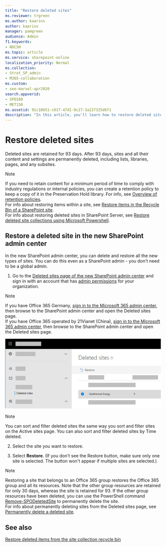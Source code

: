 ```yaml
---
title: "Restore deleted sites"
ms.reviewer: trgreen
ms.author: kaarins
author: kaarins
manager: pamgreen
audience: Admin
f1.keywords:
- NOCSH
ms.topic: article
ms.service: sharepoint-online
localization_priority: Normal
ms.collection:  
- Strat_SP_admin
- M365-collaboration
ms.custom:
- seo-marvel-apr2020
search.appverid:
- SPO160
- MET150
ms.assetid: 91c18651-c017-47d1-9c27-3a22f325d6f1
description: "In this article, you'll learn how to restore deleted sites in the SharePoint admin center."
---
```


# Restore deleted sites

Deleted sites are retained for 93 days. After 93 days, sites and all their content and settings are permanently deleted, including lists, libraries, pages, and any subsites.
  
> [!NOTE]
> If you need to retain content for a minimum period of time to comply with industry regulations or internal policies, you can create a retention policy to keep a copy of it in the Preservation Hold library. For info, see [Overview of retention policies](/office365/securitycompliance/retention-policies).<br> For info about restoring items within a site, see [Restore items in the Recycle Bin of a SharePoint site](https://support.office.com/article/6df466b6-55f2-4898-8d6e-c0dff851a0be). <br>For info about restoring deleted sites in SharePoint Server, see [Restore deleted site collections using Microsoft Powershell](/powershell/module/sharepoint-server/restore-spdeletedsite). 
  
 
## Restore a deleted site in the new SharePoint admin center

In the new SharePoint admin center, you can delete and restore all the new types of sites. You can do this even as a SharePoint admin - you don't need to be a global admin.

1. Go to the [Deleted sites page of the new SharePoint admin center](https://admin.microsoft.com/sharepoint?page=recycleBin&modern=true) and sign in with an account that has [admin permissions](/sharepoint/sharepoint-admin-role) for your organization.

>[!NOTE]
>If you have Office 365 Germany, [sign in to the Microsoft 365 admin center](https://go.microsoft.com/fwlink/p/?linkid=848041), then browse to the SharePoint admin center and open the Deleted sites page. <br>If you have Office 365 operated by 21Vianet (China), [sign in to the Microsoft 365 admin center](https://go.microsoft.com/fwlink/p/?linkid=850627), then browse to the SharePoint admin center and open the Deleted sites page.
 
![Deleted sites in the new SharePoint admin center](media/b195b8c7-ee2b-4a02-92cb-ed61899edd24.png)

>[!NOTE]
>You can sort and filter deleted sites the same way you sort and filter sites on the Active sites page. You can also sort and filter deleted sites by Time deleted.
    
2. Select the site you want to restore.

3. Select **Restore**. (If you don't see the Restore button, make sure only one site is selected. The button won't appear if multiple sites are selected.)
 
> [!NOTE]
> Restoring a site that belongs to an Office 365 group restores the Office 365 group and all its resources. Note that the other group resources are retained for only 30 days, whereas the site is retained for 93. If the other group resources have been deleted, you can use the PowerShell command [Remove-SPODeletedSite](/powershell/module/sharepoint-online/remove-spodeletedsite) to permanently delete the site. <br>For info about permanently deleting sites from the Deleted sites page, see [Permanently delete a deleted site](delete-site-collection.md#permanently-delete-a-site).
  
  
## See also

[Restore deleted items from the site collection recycle bin](https://support.office.com/article/5fa924ee-16d7-487b-9a0a-021b9062d14b)
